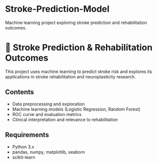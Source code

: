 # Stroke-Prediction-Model
Machine learning project exploring stroke prediction and rehabilitation outcomes.
# 🧠 Stroke Prediction & Rehabilitation Outcomes

This project uses machine learning to predict stroke risk and explores its 
applications in stroke rehabilitation and neuroplasticity research.  

## Contents
- Data preprocessing and exploration
- Machine learning models (Logistic Regression, Random Forest)
- ROC curve and evaluation metrics
- Clinical interpretation and relevance to rehabilitation

## Requirements
- Python 3.x
- pandas, numpy, matplotlib, seaborn
- scikit-learn
